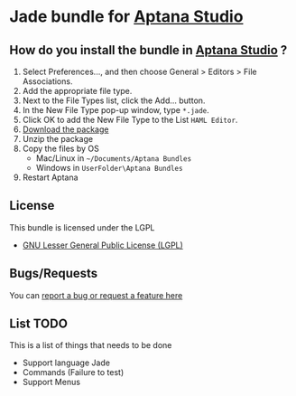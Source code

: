 # Jade bundle for [Aptana Studio](https://www.aptana.com)

## How do you install the bundle in [Aptana Studio](https://www.aptana.com) ?

1. Select Preferences..., and then choose General > Editors > File Associations.
2. Add the appropriate file type.
3. Next to the File Types list, click the Add... button.
4. In the New File Type pop-up window, type `*.jade`.
5. Click OK to add the New File Type to the List `HAML Editor`.
6. [Download the package](https://github.com/alejonext/JadeRuble/zipball/master)
7. Unzip the package
8. Copy the files by OS
	* Mac/Linux in `~/Documents/Aptana Bundles`
	* Windows in `UserFolder\Aptana Bundles`
9. Restart Aptana

## License

This bundle is licensed under the LGPL 

* [GNU Lesser General Public License (LGPL) ](http://www.gnu.org/licenses/lgpl-3.0.txt)

## Bugs/Requests

You can [report a bug or request a feature here](https://github.com/alejonext/JadeRuble/issues)

## List TODO

This is a list of things that needs to be done

* Support language Jade
* Commands (Failure to test)
* Support Menus